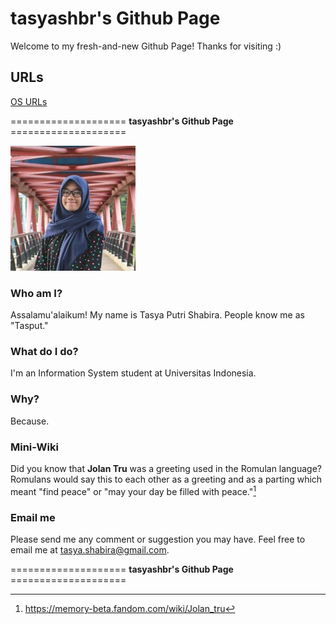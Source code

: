 # tasyashbr's Github Page
Welcome to my fresh-and-new Github Page!
Thanks for visiting :)

## URLs
[OS URLs](URLs/)

==================== **tasyashbr's Github Page** ====================

<img src="tasya.jpg">

### Who am I?
Assalamu'alaikum!
My name is Tasya Putri Shabira. People know me as "Tasput."

### What do I do?
I'm an Information System student at Universitas Indonesia.

### Why?
Because.

### Mini-Wiki
Did you know that **Jolan Tru** was a greeting used in the Romulan language? Romulans would say this to each other as a greeting and as a parting which meant "find peace" or "may your day be filled with peace."[^1]

### Email me
Please send me any comment or suggestion you may have.
Feel free to email me at [tasya.shabira@gmail.com](<mailto:tasya.shabira@gmail.com?subject=Hello Tasya&body=Hi, I already visited your Github Page and I have some advice that might help you.>).

==================== **tasyashbr's Github Page** ====================

[^1]: https://memory-beta.fandom.com/wiki/Jolan_tru
